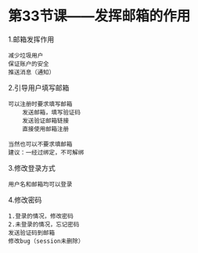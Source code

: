 # 第33节课——发挥邮箱的作用

1.邮箱发挥作用

    减少垃圾用户
    保证账户的安全
    推送消息（通知）
    
2.引导用户填写邮箱

    可以注册时要求填写邮箱
        发送邮箱，填写验证码
        发送验证邮箱链接
        直接使用邮箱注册
        
    当然也可以不要求填邮箱
    建议：一经过绑定，不可解绑

3.修改登录方式

    用户名和邮箱均可以登录

4.修改密码

    1.登录的情况，修改密码
    2.未登录的情况，忘记密码
    发送验证码到邮箱
    修改bug（session未删除）